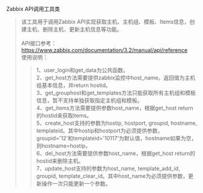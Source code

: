 Zabbix API调用工具类<br>  
>该工具用于调用Zabbix API实现获取主机、主机组、模板、Items信息，创建主机、删除主机、更新主机信息等功能。<br>  
>API接口参考：https://www.zabbix.com/documentation/3.2/manual/api/reference<br>
>使用说明：<br>
>>1、user_login和get_data为公共函数。<br>
>>2、get_host方法需要提供zabbix监控中host_name。返回值为主机组基本信息，并return hostid。<br>
>>3、get_grouphost和get_templates方法只能获取所有主机组和模板信息，暂不支持单独获取指定主机组和模板。<br>
>>4、get_items方法需要提供参数host_name，根据get_host return的hostid来获取items。<br>
>>5、create_host支持的参数为hostip, hostport, groupid, hostname, templateid。其中hostip和hostport为必须提供参数，groupid='12'和templateid='10117'为默认值，hostname如果为空，则hostname=hostip。<br>
>>6、del_host方法需要提供参数host_name，根据get_host return的hostid来删除主机。<br>
>>7、update_host支持的参数为host_name, template_add_id, groupid, template_clear_id。其中host_name为必须提供参数，更新操作一次只能更新一个参数。
	
